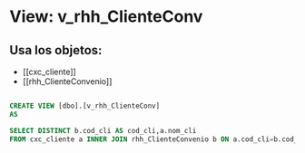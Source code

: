 # View: v_rhh_ClienteConv

## Usa los objetos:
- [[cxc_cliente]]
- [[rhh_ClienteConvenio]]

```sql

CREATE VIEW [dbo].[v_rhh_ClienteConv]
AS

SELECT DISTINCT b.cod_cli AS cod_cli,a.nom_cli
FROM cxc_cliente a INNER JOIN rhh_ClienteConvenio b ON a.cod_cli=b.cod_cli

```
